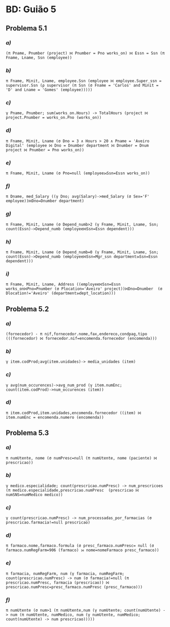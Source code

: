 # BD: Guião 5


## ​Problema 5.1
 
### *a)*

```
(π Pname, Pnumber (project) ⨝ Pnumber = Pno works_on) ⨝ Essn = Ssn (π Fname, Lname, Ssn (employee))
```


### *b)* 

```
π Fname, Minit, Lname, employee.Ssn (employee ⨝ employee.Super_ssn = supervisor.Ssn (ρ supervisor (π Ssn (σ Fname = 'Carlos' and Minit = 'D' and Lname = 'Gomes' (employee)))))
```


### *c)* 

```
γ Pname, Pnumber; sum(works_on.Hours) -> TotalHours (project ⨝ project.Pnumber = works_on.Pno (works_on))
```


### *d)* 

```
π Fname, Minit, Lname (σ Dno = 3 ∧ Hours > 20 ∧ Pname = 'Aveiro Digital' (employee ⨝ Dno = Dnumber department ⨝ Dnumber = Dnum project ⨝ Pnumber = Pno works_on))
```


### *e)* 

```
π Fname, Minit, Lname (σ Pno=null (employee⟕Ssn=Essn works_on))
```


### *f)* 

```
π Dname, med_Salary ((γ Dno; avg(Salary)->med_Salary (σ Sex='F' employee))⨝Dno=Dnumber department)
```


### *g)* 

```
π Fname, Minit, Lname (σ Depend_numb>2 (γ Fname, Minit, Lname, Ssn; count(Essn)->Depend_numb (employee⨝Ssn=Essn dependent)))
```


### *h)* 

```
π Fname, Minit, Lname (σ Depend_numb=0 (γ Fname, Minit, Lname, Ssn; count(Essn)->Depend_numb (employee⨝Ssn=Mgr_ssn department⟕Ssn=Essn dependent)))
```


### *i)* 

```
π Fname, Minit, Lname, Address ((employee⨝Ssn=Essn works_on⨝Pno=Pnumber (σ Plocation='Aveiro' project))⨝Dno=Dnumber  (σ Dlocation!='Aveiro' (department⟕dept_location)))
```


## ​Problema 5.2

### *a)*

```
(fornecedor) - π nif,fornecedor.nome,fax,endereco,condpag,tipo (((fornecedor) ⨝ fornecedor.nif=encomenda.fornecedor (encomenda)))
```

### *b)* 

```
γ item.codProd;avg(item.unidades)-> media_unidades (item)
```


### *c)* 

```
γ avg(num_occurences)->avg_num_prod (γ item.numEnc; count(item.codProd)->num_occurences (item))
```


### *d)* 

```
π item.codProd,item.unidades,encomenda.fornecedor ((item) ⨝ item.numEnc = encomenda.numero (encomenda))
```


## ​Problema 5.3

### *a)*

```
π numUtente, nome (σ numPresc=null (π numUtente, nome (paciente) ⨝ prescricao))
```

### *b)* 

```
γ medico.especialidade; count(prescricao.numPresc) -> num_prescricoes (π medico.especialidade,prescricao.numPresc  (prescricao ⨝ numSNS=numMedico medico))
```


### *c)* 

```
γ count(prescricao.numPresc) -> num_processadas_por_farmacias (σ prescricao.farmacia!=null prescricao)
```


### *d)* 

```
π farmaco.nome,farmaco.formula (σ presc_farmaco.numPresc= null (σ farmaco.numRegFarm=906 (farmaco) ⟕ nome=nomeFarmaco presc_farmaco))
```

### *e)* 

```
π farmacia, numRegFarm, num (γ farmacia, numRegFarm; count(prescricao.numPresc) -> num (σ farmacia!=null (π prescricao.numPresc, farmacia (prescricao)) ⨝ prescricao.numPresc=presc_farmaco.numPresc (presc_farmaco)))
```

### *f)* 

```
π numUtente (σ num>1 (π numUtente,num (γ numUtente; count(numUtente) -> num (π numUtente, numMedico, num (γ numUtente, numMedico; count(numUtente) -> num prescricao)))))
```
